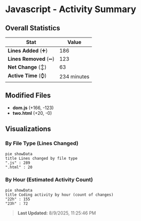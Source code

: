 # Javascript - Activity Summary 

## Overall Statistics

| Stat                   | Value                                                             |
| ---------------------- | ----------------------------------------------------------------- |
| **Lines Added** (➕)   | 186                                          |
| **Lines Removed** (➖) | 123                                        |
| **Net Change** (↕)    | 63                |
| **Active Time** (⌚)   | 234 minutes |


## Modified Files
- **dom.js** (+166, -123)
- **two.html** (+20, -0)

## Visualizations

### By File Type (Lines Changed)

```mermaid
pie showData
title Lines changed by file type
".js" : 289
".html" : 20
```

### By Hour (Estimated Activity Count)

```mermaid
pie showData
title Coding activity by hour (count of changes)
"22h" : 155
"23h" : 72
```


> **Last Updated:** 8/9/2025, 11:25:46 PM